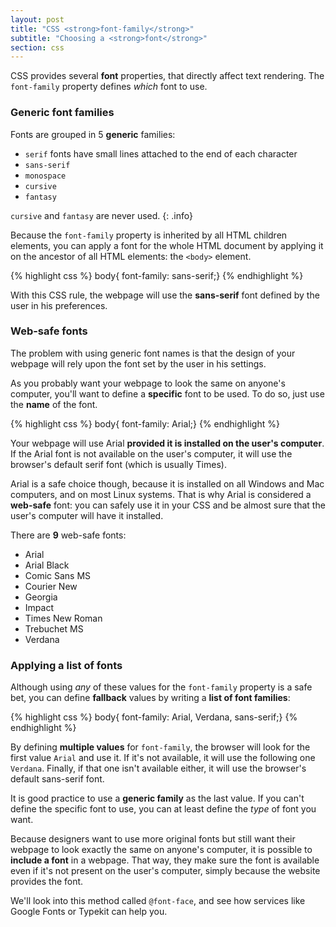 ```yaml
---
layout: post
title: "CSS <strong>font-family</strong>"
subtitle: "Choosing a <strong>font</strong>"
section: css
---
```


CSS provides several **font** properties, that directly affect text rendering. The `font-family` property defines _which_ font to use.

### Generic font families

Fonts are grouped in 5 **generic** families:

* `serif` fonts have small lines attached to the end of each character
* `sans-serif`
* `monospace`
* `cursive`
* `fantasy`

`cursive` and `fantasy` are never used.
{: .info}

Because the `font-family` property is inherited by all HTML children elements, you can apply a font for the whole HTML document by applying it on the ancestor of all HTML elements: the `<body>` element.

{% highlight css %}
body{ font-family: sans-serif;}
{% endhighlight %}

With this CSS rule, the webpage will use the **sans-serif** font defined by the user in his preferences.

### Web-safe fonts

The problem with using generic font names is that the design of your webpage will rely upon the font set by the user in his settings.

As you probably want your webpage to look the same on anyone's computer, you'll want to define a **specific** font to be used. To do so, just use the **name** of the font.

{% highlight css %}
body{ font-family: Arial;}
{% endhighlight %}

Your webpage will use Arial **provided it is installed on the user's computer**. If the Arial font is not available on the user's computer, it will use the browser's default serif font (which is usually Times).

Arial is a safe choice though, because it is installed on all Windows and Mac computers, and on most Linux systems. That is why Arial is considered a **web-safe** font: you can safely use it in your CSS and be almost sure that the user's computer will have it installed.

There are **9** web-safe fonts:

* Arial
* Arial Black
* Comic Sans MS
* Courier New
* Georgia
* Impact
* Times New Roman
* Trebuchet MS
* Verdana

### Applying a list of fonts

Although using _any_ of these values for the `font-family` property is a safe bet, you can define **fallback** values by writing a **list of font families**:

{% highlight css %}
body{ font-family: Arial, Verdana, sans-serif;}
{% endhighlight %}

By defining **multiple values** for `font-family`, the browser will look for the first value `Arial` and use it. If it's not available, it will use the following one `Verdana`. Finally, if that one isn't available either, it will use the browser's default sans-serif font.

It is good practice to use a **generic family** as the last value. If you can't define the specific font to use, you can at least define the _type_ of font you want.

Because designers want to use more original fonts but still want their webpage to look exactly the same on anyone's computer, it is possible to **include a font** in a webpage. That way, they make sure the font is available even if it's not present on the user's computer, simply because the website provides the font.

We'll look into this method called `@font-face`, and see how services like Google Fonts or Typekit can help you.
